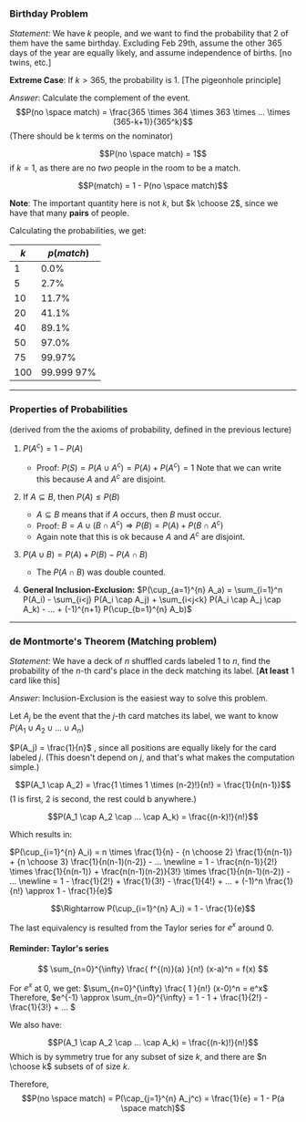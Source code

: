 ### Birthday Problem

_Statement_: 
We have $k$ people, and we want to find the probability that 2 of them have the same birthday.
Excluding Feb 29th, assume the other 365 days of the year are equally likely, and assume independence of births. [no twins, etc.]

**Extreme Case**: If $k > 365$, the probability is $1$. [The pigeonhole principle]

_Answer_: 
Calculate the complement of the event.
$$P(no \space match) = \frac{365 \times 364 \times 363 \times ... \times (365-k+1)}{365^k}$$
(There should be k terms on the nominator)

$$P(no \space match) = 1$$ if $k=1$, as there are no _two_ people in the room to be a match.

$$P(match) = 1 - P(no \space match)$$

**Note**: The important quantity here is not $k$, but $k \choose 2$, since we have that many **pairs** of people.

Calculating the probabilities, we get:

| $k$ | $p(match)$ |
|---|---|
| 1  | 0.0%  |
| 5 | 2.7% |
| 10 | 11.7% |
| 20 | 41.1% |
| 40 | 89.1% |
| 50 | 97.0% |
| 75 | 99.97% |
| 100 | 99.999 97% |

<hr/>

### Properties of Probabilities
(derived from the the axioms of probability, defined in the previous lecture)

1. $P(A^c) = 1 - P(A)$
   * Proof: $P(S) = P(A \cup A^c) = P(A) + P(A^c) = 1$ 
   Note that we can write this because $A$ and $A^c$ are disjoint.

2. If $A \subseteq B$, then $P(A) \leq P(B)$
    * $A \subseteq B$ means that if $A$ occurs, then $B$ must occur.
    * Proof: $B = A \cup (B \cap A^c) \Rightarrow P(B) = P(A) + P(B \cap A^c)$
    * Again note that this is ok because $A$ and $A^c$ are disjoint.

3. $P(A \cup B) = P(A) + P(B) - P(A \cap B)$
    * The $P(A \cap B)$ was double counted.

4. **General Inclusion-Exclusion:**
    $P(\cup_{a=1}^{n} A_a) = \sum_{i=1}^n P(A_i) - \sum_{i<j} P(A_i \cap A_j) + \sum_{i<j<k} P(A_i \cap A_j \cap A_k) - ... + (-1)^{n+1} P(\cup_{b=1}^{n} A_b)$

<hr/>


### de Montmorte's Theorem (Matching problem)

_Statement_: 
We have a deck of $n$ shuffled cards labeled 1 to $n$, find the probability of the $n$-th card's place in the deck matching its label. [**At least** $1$ card like this]

_Answer_:
Inclusion-Exclusion is the easiest way to solve this problem.

Let $A_j$ be the event that the $j$-th card matches its label, we want to know $P(A_1 \cup A_2 \cup ... \cup A_n)$

$P(A_j) = \frac{1}{n}$ , since all positions are equally likely for the card labeled $j$.
(This doesn't depend on $j$, and that's what makes the computation simple.)

$$P(A_1 \cap A_2) = \frac{1 \times 1 \times (n-2)!}{n!} = \frac{1}{n(n-1)}$$
(1 is first, 2 is second, the rest could b anywhere.)

$$P(A_1 \cap A_2 \cap ... \cap A_k) = \frac{(n-k)!}{n!}$$

Which results in:

$P(\cup_{i=1}^{n} A_i) = n \times \frac{1}{n} - {n \choose 2} \frac{1}{n(n-1)} + {n \choose 3} \frac{1}{n(n-1)(n-2)} - ... \newline = 1 - \frac{n(n-1)}{2!} \times \frac{1}{n(n-1)} + \frac{n(n-1)(n-2)}{3!} \times \frac{1}{n(n-1)(n-2)} - ...  \newline = 1 - \frac{1}{2!} + \frac{1}{3!} - \frac{1}{4!} + ... + (-1)^n \frac{1}{n!} \approx 1 - \frac{1}{e}$

$$\Rightarrow P(\cup_{i=1}^{n} A_i) = 1 - \frac{1}{e}$$

The last equivalency is resulted from the Taylor series for $e^x$ around $0$.

#### Reminder: Taylor's series
$$
\sum_{n=0}^{\infty} \frac{ f^{(n)}(a) }{n!} (x-a)^n = f(x)
$$

For $e^x$ at $0$, we get: $\sum_{n=0}^{\infty} \frac{ 1 }{n!} (x-0)^n = e^x$
Therefore, $e^{-1} \approx \sum_{n=0}^{\infty} = 1 - 1 + \frac{1}{2!} - \frac{1}{3!} + ... $

We also have:

$$P(A_1 \cap A_2 \cap ... \cap A_k) = \frac{(n-k)!}{n!}$$
Which is by symmetry true for any subset of size $k$, and there are $n \choose k$ subsets of of size $k$.

Therefore,
$$P(no \space match) = P(\cap_{j=1}^{n} A_j^c) = \frac{1}{e} = 1 - P(a \space match)$$